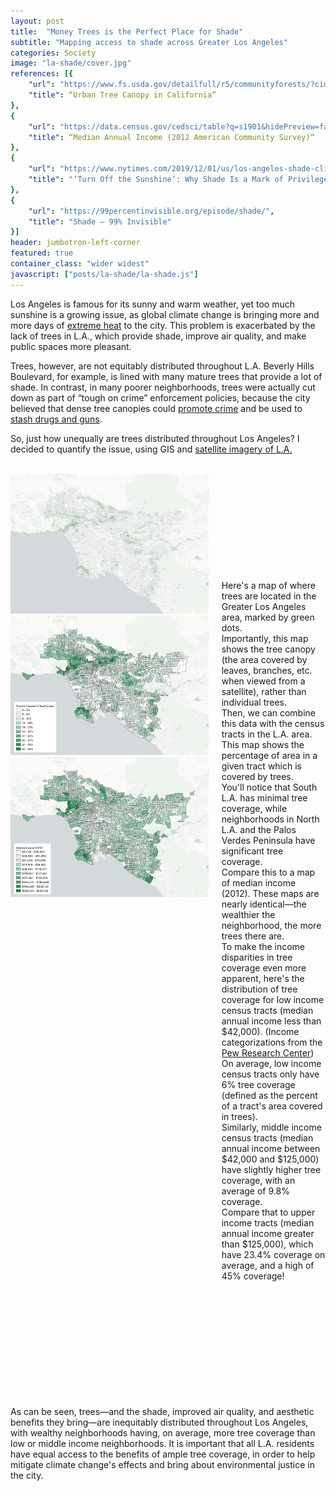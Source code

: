 ```yaml
---
layout: post
title:  "Money Trees is the Perfect Place for Shade"
subtitle: "Mapping access to shade across Greater Los Angeles"
categories: Society
image: "la-shade/cover.jpg"
references: [{
    "url": "https://www.fs.usda.gov/detailfull/r5/communityforests/?cid=fseprd647442&width=full",
    "title": “Urban Tree Canopy in California“
},
{
    "url": "https://data.census.gov/cedsci/table?q=s1901&hidePreview=false&tid=ACSST1Y2012.S1901&vintage=2018",
    "title": “Median Annual Income (2012 American Community Survey)“
},
{
    "url": "https://www.nytimes.com/2019/12/01/us/los-angeles-shade-climate-change.html",
    "title": "‘Turn Off the Sunshine’: Why Shade Is a Mark of Privilege in Los Angeles"
},
{
    "url": "https://99percentinvisible.org/episode/shade/",
    "title": "Shade — 99% Invisible"
}]
header: jumbotron-left-corner
featured: true
container_class: "wider widest"
javascript: ["posts/la-shade/la-shade.js"]
---
```


Los Angeles is famous for its sunny and warm weather, yet too much sunshine is a growing issue, as global climate change is bringing more and more days of [extreme heat](https://www.nytimes.com/2017/06/22/us/california-today-extreme-heat.html) to the city. This problem is exacerbated by the lack of trees in L.A., which provide shade, improve air quality, and make public spaces more pleasant.

Trees, however, are not equitably distributed throughout L.A. Beverly Hills Boulevard, for example, is lined with many mature trees that provide a lot of shade. In contrast, in many poorer neighborhoods, trees were actually cut down as part of “tough on crime” enforcement policies, because the city believed that dense tree canopies could [promote crime](https://99percentinvisible.org/episode/shade/) and be used to [stash drugs and guns](https://www.nytimes.com/2019/12/01/us/los-angeles-shade-climate-change.html).

So, just how unequally are trees distributed throughout Los Angeles? I decided to quantify the issue, using GIS and [satellite imagery of L.A.](https://www.fs.usda.gov/detailfull/r5/communityforests/?cid=fseprd647442&width=full)
<br>
<br>

<div id = 'scrolling-vis' class = "columns">
  <div id = 'vis' class = "column">
    <!-- <div id = "map"></div> -->
    <div id = "graph"></div>
    <img id = "img1" src = "/assets/graphics/posts/la-shade/tree-canopy.png">
    <img id = "img2" src = "/assets/graphics/posts/la-shade/tree-canopy-tracts.png">
    <img id = "img3" src = "/assets/graphics/posts/la-shade/income.png">
  </div>
  <div id = 'sections' class = "column is-narrow">
    <section class="step" style = "margin-top: 170px;">
    Here's a map of where trees are located in the Greater Los Angeles area, marked by green dots.
    </section>  
    <section class="step">
    Importantly, this map shows the tree canopy (the area covered by leaves, branches, etc. when viewed from a satellite), rather than individual trees.
    </section>
    <section class="step">
    Then, we can combine this data with the census tracts in the L.A. area. This map shows the percentage of area in a given tract which is covered by trees.
    </section>
    <section class="step">
    You'll notice that South L.A. has minimal tree coverage, while neighborhoods in North L.A. and the Palos Verdes Peninsula have significant tree coverage.
    </section>
    <section class="step">
    Compare this to a map of median income (2012). These maps are nearly identical—the wealthier the neighborhood, the more trees there are.
    </section>
    <section class="step">
    To make the income disparities in tree coverage even more apparent, here's the distribution of tree coverage for low income census tracts (median annual income less than $42,000).
    <label class="help">(Income categorizations from the <a href = "https://www.pewsocialtrends.org/2016/05/11/americas-shrinking-middle-class-a-close-look-at-changes-within-metropolitan-areas/">Pew Research Center</a>)</label>
    </section>
    <section class="step">
    On average, low income census tracts only have 6% tree coverage (defined as the percent of a tract's area covered in trees).
    </section>
    <section class="step">
    Similarly, middle income census tracts (median annual income between $42,000 and $125,000) have slightly higher tree coverage, with an average of 9.8% coverage.
    </section>
    <section class="step" style = "margin-bottom: 200px;">
    Compare that to upper income tracts (median annual income greater than $125,000), which have 23.4% coverage on average, and a high of 45% coverage!
    </section>
  </div>
</div>
As can be seen, trees—and the shade, improved air quality, and aesthetic benefits they bring—are inequitably distributed throughout Los Angeles, with wealthy neighborhoods having, on average, more tree coverage than low or middle income neighborhoods. It is important that all L.A. residents have equal access to the benefits of ample tree coverage, in order to help mitigate climate change's effects and bring about environmental justice in the city.
